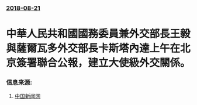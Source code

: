 ### [2018-08-21](/news/2018/08/21/index.md)

##### 
# 中華人民共和國國務委員兼外交部長王毅與薩爾瓦多外交部長卡斯塔內達上午在北京簽署聯合公報，建立大使級外交關係。 




### 信息来源:

1. [中国新闻网](http://www.chinanews.com/shipin/cns/2018/08-21/news782698.shtml)

